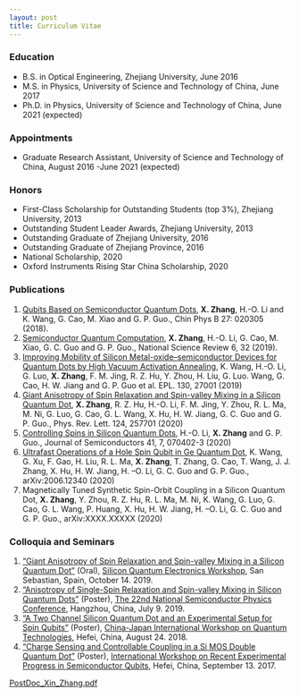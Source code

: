 ```yaml
---
layout: post
title: Curriculum Vitae
---
```

### Education
* B.S. in Optical Engineering, Zhejiang University, June 2016
* M.S. in Physics, University of Science and Technology of China, June 2017
* Ph.D. in Physics, University of Science and Technology of China, June 2021 (expected)

### Appointments
* Graduate Research Assistant, University of Science and Technology of China, August 2016 -June 2021 (expected)

### Honors
* First-Class Scholarship for Outstanding Students (top 3%), Zhejiang University, 2013
* Outstanding Student Leader Awards, Zhejiang University, 2013
*	Outstanding Graduate of Zhejiang University, 2016
* Outstanding Graduate of Zhejiang Province, 2016
*	National Scholarship, 2020
*	Oxford Instruments Rising Star China Scholarship, 2020

### Publications
1.	[Qubits Based on Semiconductor Quantum Dots](https://iopscience.iop.org/article/10.1088/1674-1056/27/2/020305/meta), **X. Zhang**, H.-O. Li and K. Wang, G. Cao, M. Xiao and G. P. Guo., Chin Phys B 27: 020305 (2018).
2.	[Semiconductor Quantum Computation](https://academic.oup.com/nsr/article/6/1/32/5257863), **X. Zhang**, H.-O. Li, G. Cao, M. Xiao, G. C. Guo and G. P. Guo., National Science Review 6, 32 (2019).
3.	[Improving Mobility of Silicon Metal-oxide–semiconductor Devices for Quantum Dots by High Vacuum Activation Annealing](https://iopscience.iop.org/article/10.1209/0295-5075/130/27001/meta), K. Wang, H.-O. Li, G. Luo, **X. Zhang**, F. M. Jing, R. Z. Hu, Y. Zhou, H. Liu, G. Luo. Wang, G. Cao, H. W. Jiang and G. P. Guo et al. EPL. 130, 27001 (2019)
4.	[Giant Anisotropy of Spin Relaxation and Spin-valley Mixing in a Silicon Quantum Dot](https://journals.aps.org/prl/abstract/10.1103/PhysRevLett.124.257701), **X. Zhang**, R. Z. Hu, H.-O. Li, F. M. Jing, Y. Zhou, R. L. Ma, M. Ni, G. Luo, G. Cao, G. L. Wang, X. Hu, H. W. Jiang, G. C. Guo and G. P. Guo., Phys. Rev. Lett. 124, 257701 (2020)
5.	[Controlling Spins in Silicon Quantum Dots](http://www.jos.ac.cn/app/article/app/doi/10.1088/1674-4926/41/7/070402), H.-O. Li, **X. Zhang** and G. P. Guo., Journal of Semiconductors 41, 7, 070402-3 (2020)
6.	[Ultrafast Operations of a Hole Spin Qubit in Ge Quantum Dot](https://arxiv.org/abs/2006.12340), K. Wang, G. Xu, F. Gao, H. Liu, R. L. Ma, **X. Zhang**, T. Zhang, G. Cao, T. Wang, J. J. Zhang, X. Hu, H. W. Jiang, H. –O. Li, G. C. Guo and G. P. Guo., arXiv:2006.12340 (2020)
7.	Magnetically Tuned Synthetic Spin-Orbit Coupling in a Silicon Quantum Dot, **X. Zhang**, Y. Zhou, R. Z. Hu, R. L. Ma, M. Ni, K. Wang, G. Luo, G. Cao, G. L. Wang, P. Huang, X. Hu, H. W. Jiang, H. –O. Li, G. C. Guo and G. P. Guo., arXiv:XXXX.XXXXX (2020)


### Colloquia and Seminars

1.	[“Giant Anisotropy of Spin Relaxation and Spin-valley Mixing in a Silicon Quantum Dot”](https://github.com/Xinquant/Xinquant.github.io/raw/master/file_pdf/Spain-16TO9-v15.pdf) (Oral), [Silicon Quantum Electronics Workshop](http://siqew2019.dipc.org/), San Sebastian, Spain, October 14. 2019. 
2.	[“Anisotropy of Single-Spin Relaxation and Spin-valley Mixing in Silicon Quantum Dots”](https://github.com/Xinquant/Xinquant.github.io/raw/master/file_pdf/Poster_hangzhou.pdf) (Poster), [The 22nd National Semiconductor Physics Conference](http://www.spc2019.org/), Hangzhou, China, July 9. 2019.
3.	[“A Two Channel Silicon Quantum Dot and an Experimental Setup for Spin Qubits”](https://github.com/Xinquant/Xinquant.github.io/raw/master/file_pdf/Poster_silicon%20MOS%20double%20quantum%20dot.pdf) (Poster), [China-Japan International Workshop on Quantum Technologies](http://www.quantum.physics.sk/people/stano/talk_announcements/2018Hefei.pdf), Hefei, China, August 24. 2018.
4.	[“Charge Sensing and Controllable Coupling in a Si MOS Double Quantum Dot”](https://github.com/Xinquant/Xinquant.github.io/raw/master/file_pdf/Poster_silicon%20MOS%20double%20quantum%20dots_2017.pdf) (Poster), [International Workshop on Recent Experimental Progress in Semiconductor Qubits](https://github.com/Xinquant/Xinquant.github.io/raw/master/file_pdf/Handbook%202017Workshop%20_poster%20included.pdf), Hefei, China, September 13. 2017.

[PostDoc_Xin_Zhang.pdf](https://github.com/Xinquant/Xinquant.github.io/raw/master/file_pdf/PostDoc_Xin_Zhang.pdf)
